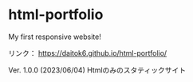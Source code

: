 # html-portfolio
My first responsive website!

リンク：
https://daitok6.github.io/html-portfolio/

Ver. 1.0.0 (2023/06/04)
Htmlのみのスタティックサイト
